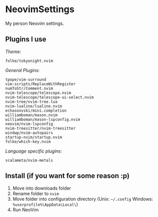 # NeovimSettings
My person Neovim settings.

## Plugins I use
*Theme:*

`folke/tokyonight.nvim`

*General Plugins:*
```
tpope/vim-surround
vim-scripts/ReplaceWithRegister
numToStr/Comment.nvim
nvim-telescope/telescope.nvim
nvim-telescope/telescope-ui-select.nvim
nvim-tree/nvim-tree.lua
nvim-lualine/lualine.nvim
echasonvski/mini.completion
williamboman/mason.nvim
williamboman/mason-lspconfig.nvim
neovim/nvim-lspconfig
nvim-treesitter/nvim-treesitter
windwp/nvim-autopairs
startup-nvim/startup.nvim
folke/which-key.nvim
```

*Language specific plugins:*

`scalameta/nvim-metals`

## Install (if you want for some reason :p)
1. Move into downloads folder
2. Rename folder to `nvim`
3. Move folder into configuration directory (Unix: `~/.config` Windows: `%userprofile%\AppData\Local\`)
4. Run NeoVim
